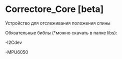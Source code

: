 # Correctore_Core [beta]
Устройство для отслеживания положения спины

Обязательные библы (*можно скачать в папке libs):
  
  -I2Cdev
  
  -MPU6050
